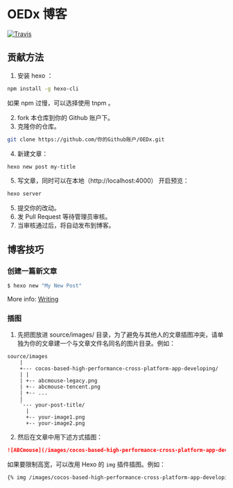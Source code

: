 # OEDx 博客

<a href="https://travis-ci.org/oedx/oedx"><img alt="Travis" src="https://img.shields.io/travis/oedx/oedx.svg?style=flat-square"></a>

## 贡献方法

1. 安装 hexo ：

``` sh
npm install -g hexo-cli
```

如果 npm 过慢，可以选择使用 tnpm 。

2. fork 本仓库到你的 Github 账户下。
3. 克隆你的仓库。

``` sh
git clone https://github.com/你的Github账户/OEDx.git
```

4. 新建文章：

``` sh
hexo new post my-title
```

5. 写文章，同时可以在本地（http://localhost:4000） 开启预览：

``` sh
hexo server
```

5. 提交你的改动。
6. 发 Pull Request 等待管理员审核。
7. 当审核通过后，将自动发布到博客。

## 博客技巧

### 创建一篇新文章

``` bash
$ hexo new "My New Post"
```

More info: [Writing](https://hexo.io/docs/writing.html)

### 插图

1. 先把图放进 source/images/ 目录，为了避免与其他人的文章插图冲突，请单独为你的文章建一个与文章文件名同名的图片目录。例如：

``` plain
source/images
    |
    +--- cocos-based-high-performance-cross-platform-app-developing/
	| |
	| +-- abcmouse-legacy.png
	| +-- abcmouse-tencent.png
	| +-- ...
	|
	`--- your-post-title/
	  |
	  +-- your-image1.png
	  +-- your-image2.png
```

2. 然后在文章中用下述方式插图：

``` markdown
![ABCmouse](/images/cocos-based-high-performance-cross-platform-app-developing/abcmouse-legacy.png)
```

如果要限制高宽，可以改用 Hexo 的 `img` 插件插图。例如：

``` markdown
{% img /images/cocos-based-high-performance-cross-platform-app-developing/me-on-gmtc.jpg 500 500 我的GMTC首秀 %}
```

